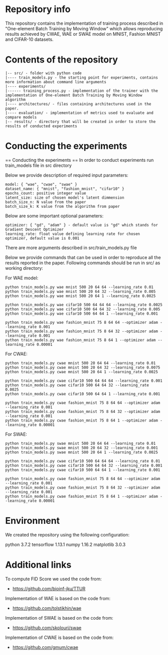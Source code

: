# Repository info
This repository contains the implementation of training process described in "One-element Batch Training by Moving Window" which allows reproducing results achieved by CWAE, WAE or SWAE model on MNIST, Fashion MNIST and CIFAR-10 datasets.

# Contents of the repository
```
|-- src/ - folder with python code
|---- train_models.py - the starting point for experiments, contains more information about command line arguments
|---- experiments/
|------ training_process.py - implementation of the trainer with the implementation of One-element Batch Training by Moving Window algorithm
|---- architectures/ - files containing architectures used in the paper.
|---- evaluation/ - implementation of metrics used to evaluate and compare models
|-- results/ - directory that will be created in order to store the results of conducted experiments
```
# Conducting the experiments
== Conducting the experiments ==
In order to conduct experiments run train_models file in src directory

Below we provide description of required input parameters:
```
model: { "wae", "cwae", "swae" }
dataset_name: { "mnist", "fashion_mnist", "cifar10" }
epochs_count: positive integer value
latent_size: size of chosen model's latent dimmension
batch_size_n: N value from the paper
batch_size_k: K value from the algorithm from paper
```

Below are some important optional parameters:
```
optimizer: { "gd", "adam" } - default value is "gd" which stands for Gradient Descent Optimizer
learning_rate: float value defining learning rate for chosen optimizer, default value is 0.001
```

There are more arguments described in src/train_models.py file

Below we provide commands that can be used in order to reproduce all the results reported in the paper.
Following commands should be run in src/ as working directory:

For WAE model:
```
python train_models.py wae mnist 500 20 64 64 --learning_rate 0.01
python train_models.py wae mnist 500 20 64 32 --learning_rate 0.005
python train_models.py wae mnist 500 20 64 1 --learning_rate 0.0025

python train_models.py wae cifar10 500 64 64 64 --learning_rate 0.0025
python train_models.py wae cifar10 500 64 64 32 --learning_rate 0.005
python train_models.py wae cifar10 500 64 64 1 --learning_rate 0.001

python train_models.py wae fashion_mnist 75 8 64 64 --optimizer adam --learning_rate 0.001
python train_models.py wae fashion_mnist 75 8 64 32 --optimizer adam --learning_rate 0.001
python train_models.py wae fashion_mnist 75 8 64 1 --optimizer adam --learning_rate 0.00001
```

For CWAE:
```
python train_models.py cwae mnist 500 20 64 64 --learning_rate 0.01
python train_models.py cwae mnist 500 20 64 32 --learning_rate 0.0075
python train_models.py cwae mnist 500 20 64 1 --learning_rate 0.0025

python train_models.py cwae cifar10 500 64 64 64 --learning_rate 0.001
python train_models.py cwae cifar10 500 64 64 32 --learning_rate 0.0025
python train_models.py cwae cifar10 500 64 64 1 --learning_rate 0.001

python train_models.py cwae fashion_mnist 75 8 64 64 --optimizer adam --learning_rate 0.001
python train_models.py cwae fashion_mnist 75 8 64 32 --optimizer adam --learning_rate 0.001
python train_models.py cwae fashion_mnist 75 8 64 1 --optimizer adam --learning_rate 0.00001
```

For SWAE:
```
python train_models.py swae mnist 500 20 64 64 --learning_rate 0.01
python train_models.py swae mnist 500 20 64 32 --learning_rate 0.001
python train_models.py swae mnist 500 20 64 1 --learning_rate 0.0025

python train_models.py cwae cifar10 500 64 64 64 --learning_rate 0.01
python train_models.py cwae cifar10 500 64 64 32 --learning_rate 0.001
python train_models.py cwae cifar10 500 64 64 1 --learning_rate 0.001

python train_models.py cwae fashion_mnist 75 8 64 64 --optimizer adam --learning_rate 0.001
python train_models.py cwae fashion_mnist 75 8 64 32 --optimizer adam --learning_rate 0.001
python train_models.py cwae fashion_mnist 75 8 64 1 --optimizer adam --learning_rate 0.00001
```

# Environment
We created the repository using the following configuration:

python 3.7.2
tensorflow 1.13.1
numpy 1.16.2
matplotlib 3.0.3

# Additional links
To compute FID Score we used the code from:
- https://github.com/bioinf-jku/TTUR

Implementation of WAE is based on the code from:
- https://github.com/tolstikhin/wae

Implementation of SWAE is based on the code from:
- https://github.com/skolouri/swae

Implementation of CWAE is based on the code from:
- https://github.com/gmum/cwae

